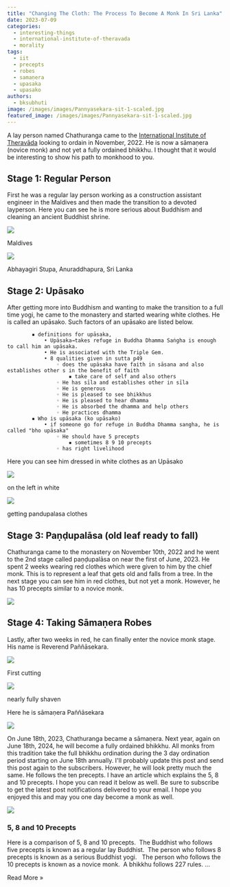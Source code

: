 ```yaml
---
title: "Changing The Cloth: The Process To Become A Monk In Sri Lanka"
date: 2023-07-09
categories: 
  - interesting-things
  - international-institute-of-theravada
  - morality
tags: 
  - iit
  - precepts
  - robes
  - samaṇera
  - upasaka
  - upasako
authors: 
  - bksubhuti
image: /images/images/Pannyasekara-sit-1-scaled.jpg
featured_image: /images/images/Pannyasekara-sit-1-scaled.jpg
---
```


A lay person named Chathuranga came to the [International Institute of Theravāda](https://americanmonk.org/international-institute-of-theravada/) looking to ordain in November, 2022. He is now a sāmaṇera (novice monk) and not yet a fully ordained bhikkhu. I thought that it would be interesting to show his path to monkhood to you.

## Stage 1: Regular Person

First he was a regular lay person working as a construction assistant engineer in the Maldives and then made the transition to a devoted layperson. Here you can see he is more serious about Buddhism and cleaning an ancient Buddhist shrine.

![](/images/chathuranga-1024x576.jpg)

Maldives

![](/images/chaturanga-cleaning-1024x768.jpg)

Abhayagiri Stupa, Anuraddhapura, Sri Lanka

## Stage 2: Upāsako

After getting more into Buddhism and wanting to make the transition to a full time yogi, he came to the monastery and started wearing white clothes. He is called an upāsako. Such factors of an upāsako are listed below.  

```
        ▪ definitions for upāsaka,
            • Upāsaka→takes refuge in Buddha Dhamma Saṅgha is enough to call him an upāsaka. 
            • He is associated with the Triple Gem.
            • 8 qualities given in sutta p49
                ◦ does the upāsaka have faith in sāsana and also establishes other s in the benefit of faith
                    ▪ take care of self and also others
                ◦ He has sīla and establishes other in sīla
                ◦ He is generous
                ◦ He is pleased to see bhikkhus
                ◦ He is pleased to hear dhamma
                ◦ He is absorbed the dhamma and help others 
                ◦ He practices dhamma
        ▪ Who is upāsaka (ko upāsako)
            • if someone go for refuge in Buddha Dhamma sangha, he is called "bho upāsaka"
                ◦ He should have 5 precepts
                    ▪ sometimes 8 9 10 precepts
                ◦ has right livelihood
```

Here you can see him dressed in white clothes as an Upāsako

![](/images/upasako-1024x768.jpg)

on the left in white

![](/images/chaturangha-getting-robes.jpg)

getting pandupalasa clothes

## Stage 3: Paṇḍupalāsa (old leaf ready to fall)

Chathuranga came to the monastery on November 10th, 2022 and he went to the 2nd stage called paṇḍupalāsa on near the first of June, 2023. He spent 2 weeks wearing red clothes which were given to him by the chief monk. This is to represent a leaf that gets old and falls from a tree. In the next stage you can see him in red clothes, but not yet a monk. However, he has 10 precepts similar to a novice monk.

![](/images/chaturanga-pandupalasa-768x1024.jpg)

## Stage 4: Taking Sāmaṇera Robes

Lastly, after two weeks in red, he can finally enter the novice monk stage. His name is Reverend Paññāsekara.

![](/images/chaturangha-first-cut-1024x576.jpg)

First cutting

![](/images/pannyasekara-shave-1024x576.jpg)

nearly fully shaven

Here he is sāmaṇera Paññāsekara

![](/images/Pannyasekara-sit-1-1024x576.jpg)

On June 18th, 2023, Chathuranga became a sāmaṇera. Next year, again on June 18th, 2024, he will become a fully ordained bhikkhu. All monks from this tradition take the full bhikkhu ordination during the 3 day ordination period starting on June 18th annually. I'll probably update this post and send this post again to the subscribers. However, he will look pretty much the same. He follows the ten precepts. I have an article which explains the 5, 8 and 10 precepts. I hope you can read it below as well. Be sure to subscribe to get the latest post notifications delivered to your email. I hope you enjoyed this and may you one day become a monk as well.

![](/images/Precepts-330x195.png)

### 5, 8 and 10 Precepts

Here is a comparison of 5, 8 and 10 precepts.  The Buddhist who follows five precepts is known as a regular lay Buddhist.  The person who follows 8 precepts is known as a serious Buddhist yogi.   The person who follows the 10 precepts is known as a novice monk.  A bhikkhu follows 227 rules. …

Read More »